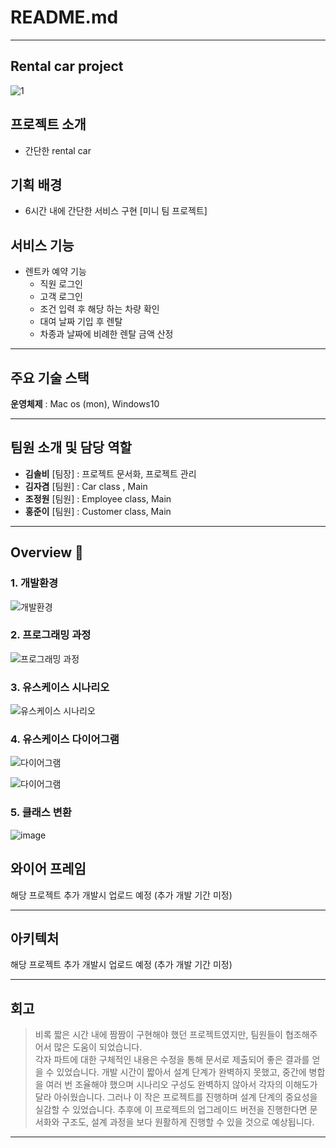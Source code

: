 # README.md

---

## Rental car project

![1](https://github.com/gusdud2068/wattarent/assets/123814718/bc3dce80-b8a5-4bb4-80a2-082690c4fba8)

## 프로젝트 소개

- 간단한 rental car


##  기획 배경

- 6시간 내에 간단한 서비스 구현  [미니 팀 프로젝트] 

##  서비스 기능

- 렌트카 예약 기능
    - 직원 로그인 
    - 고객 로그인 
    - 조건 입력 후 해당 하는 차량 확인 
    - 대여 날짜 기입 후 렌탈 
    - 차종과 날짜에 비례한 렌탈 금액 산정 

---

##  주요 기술 스택


**운영체제** : Mac os (mon), Windows10 

---

##  팀원 소개 및 담당 역할

- **김솔비** [팀장] : 프로젝트 문서화, 프로젝트 관리
- **김자겸** [팀원] : Car class , Main
- **조정원** [팀원] : Employee class, Main 
- **홍준이** [팀원] : Customer class, Main 

---

##  Overview 👀

### 1. 개발환경
    
![개발환경](https://github.com/solfany/Rentalcar_Project/assets/123814718/9799b4d2-4f6a-4a71-8e8b-8991f3354919)


### 2. 프로그래밍 과정 

![프로그래밍 과정](https://github.com/solfany/Rentalcar_Project/assets/123814718/2e748176-eaac-4457-bbaf-4e5fb2965bb0)

### 3. 유스케이스 시나리오

![유스케이스 시나리오](https://github.com/solfany/Rentalcar_Project/assets/123814718/ae3d1faa-63e3-4ba2-a566-72aeac1b769c)


### 4. 유스케이스 다이어그램

![다이어그램](https://github.com/solfany/Rentalcar_Project/assets/123814718/3a5cac75-7893-414f-bb4a-56990fdb1a0c)

![다이어그램](https://github.com/solfany/Rentalcar_Project/assets/123814718/4337892b-d6c8-4c70-be08-036cae3f917b)



### 5. 클래스 변환

![image](https://github.com/solfany/Rentalcar_Project/assets/123814718/43c358c5-043d-4bdd-b290-7560725913c7)





##  와이어 프레임


해당 프로젝트 추가 개발시 업로드 예정 (추가 개발 기간 미정) 

---

##  아키텍처



해당 프로젝트 추가 개발시 업로드 예정 (추가 개발 기간 미정) 

---

##  회고

> 비록 짧은 시간 내에 짬짬이 구현해야 했던 프로젝트였지만, 팀원들이 협조해주어서 많은 도움이 되었습니다.   
> 각자 파트에 대한 구체적인 내용은 수정을 통해 문서로 제출되어 좋은 결과를 얻을 수 있었습니다. 
> 개발 시간이 짧아서 설계 단계가 완벽하지 못했고, 중간에 병합을 여러 번 조율해야 했으며 시나리오 구성도 완벽하지 않아서 각자의 이해도가 달라 아쉬웠습니다. 
> 그러나 이 작은 프로젝트를 진행하며  설계 단계의 중요성을 실감할 수 있었습니다. 
> 추후에 이 프로젝트의 업그레이드 버전을 진행한다면 문서화와 구조도, 설계 과정을 보다 원활하게 진행할 수 있을 것으로 예상됩니다.

---

